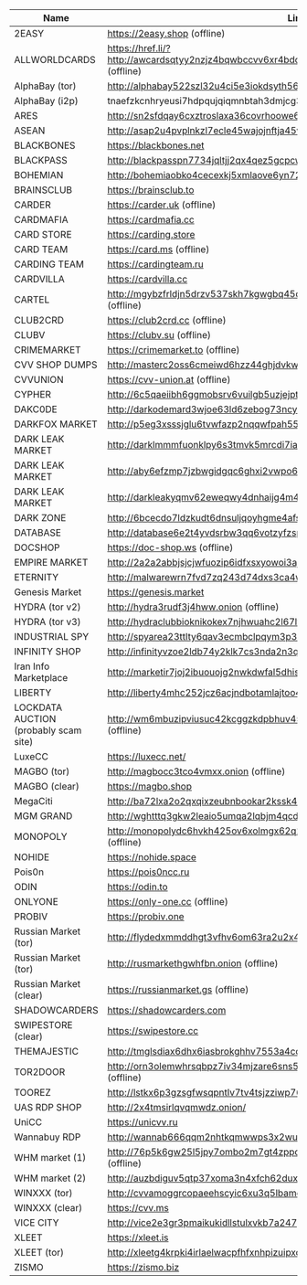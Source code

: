 |Name|Link|
| ------ | ------ |
|2EASY| https://2easy.shop (offline)|
|ALLWORLDCARDS| https://href.li/?http://awcardsqtyy2nzjz4bqwbccvv6xr4bdcwcgfyewd7gsx5mhh63c2lsad.onion (offline)|
|AlphaBay (tor)| http://alphabay522szl32u4ci5e3iokdsyth56ei7rwngr2wm7i5jo54j2eid.onion|
|AlphaBay (i2p)| tnaefzkcnhryeusi7hdpqujqiqmnbtah3dmjcg3gvezohunjuxbq.b32.i2p|
|ARES| http://sn2sfdqay6cxztroslaxa36covrhoowe6a5xug6wlm6ek7nmeiujgvad.onion|
|ASEAN| http://asap2u4pvplnkzl7ecle45wajojnftja45wvovl3jrvhangeyq67ziid.onion|
|BLACKBONES| https://blackbones.net|
|BLACKPASS| http://blackpasspn7734jqltjj2qx4qez5gcpcwujuugymky3lzcmmcfpzbyd.onion|
|BOHEMIAN| http://bohemiaobko4cecexkj5xmlaove6yn726dstp5wfw4pojjwp6762paqd.onion|
|BRAINSCLUB| https://brainsclub.to|
|CARDER| https://carder.uk (offline)|
|CARDMAFIA| https://cardmafia.cc|
|CARD STORE| https://carding.store|
|CARD TEAM| https://card.ms (offline)|
|CARDING TEAM| https://cardingteam.ru|
|CARDVILLA| https://cardvilla.cc|
|CARTEL| http://mgybzfrldjn5drzv537skh7kgwgbq45dwha67r4elda4vl7m6qul5xqd.onion (offline)|
|CLUB2CRD|https://club2crd.cc (offline)|
|CLUBV |https://clubv.su (offline)|
|CRIMEMARKET|https://crimemarket.to (offline)|
|CVV SHOP DUMPS|http://masterc2oss6cmeiwd6hzz44ghjdvkw2og6zv5iczcrssrbkrbuhn3qd.onion|
|CVVUNION|https://cvv-union.at (offline)|
|CYPHER| http://6c5qaeiibh6ggmobsrv6vuilgb5uzjejpt2n3inoz2kv2sgzocymdvyd.onion|
|DAKC0DE| http://darkodemard3wjoe63ld6zebog73ncy77zb2iwjtdjam4xwvpjmjitid.onion (offline)|
|DARKFOX MARKET| http://p5eg3xsssjglu6tvwfazp2nqqwfpah55wr3ljil2bezp5shix5ruqsqd.onion|
|DARK LEAK MARKET| http://darklmmmfuonklpy6s3tmvk5mrcdi7iapaw6eka45esmoryiiuug6aid.onion|
|DARK LEAK MARKET| http://aby6efzmp7jzbwgidgqc6ghxi2vwpo6d7eaood5xuoxutrfofsmzcjqd.onion|
|DARK LEAK MARKET| http://darkleakyqmv62eweqwy4dnhaijg4m4dkburo73pzuqfdumcntqdokyd.onion|
|DARK ZONE| http://6bcecdo7ldzkudt6dnsuljqoyhgme4afsnytarre5nucjhgzmrn4txad.onion (offline)|
|DATABASE| http://database6e2t4yvdsrbw3qq6votzyfzspaso7sjga2tchx6tov23nsid.onion|
|DOCSHOP| https://doc-shop.ws (offline)|
|EMPIRE MARKET| http://2a2a2abbjsjcjwfuozip6idfxsxyowoi3ajqyehqzfqyxezhacur7oyd.onion|
|ETERNITY| http://malwarewrn7fvd7zq243d74dxs3ca4wh5kw6i2opkzeusuoajtd2j5yd.onion|
|Genesis Market| https://genesis.market|
|HYDRA (tor v2)| http://hydra3rudf3j4hww.onion (offline)|
|HYDRA (tor v3)| http://hydraclubbioknikokex7njhwuahc2l67lfiz7z36md2jvopda7nchid.onion (offline)|
|INDUSTRIAL SPY| http://spyarea23ttlty6qav3ecmbclpqym3p32lksanoypvrqm6j5onstsjad.onion/user/login |
|INFINITY SHOP| http://infinityvzoe2ldb74y2klk7cs3nda2n3qozdy7sdgfouqrzfkp64sid.onion |
|Iran Info Marketplace | http://marketir7joj2ibuouojg2nwkdwfal5dhisp3g246jl4ur7r7zfvloid.onion |
|LIBERTY| http://liberty4mhc252jcz6acjndbotamlajtoo43qcmz4i62lc4b2ol4aeyd.onion (offline)|
|LOCKDATA AUCTION (probably scam site)| http://wm6mbuzipviusuc42kcggzkdpbhuv45sn7olyamy6mcqqked3waslbqd.onion (offline)|
|LuxeCC| https://luxecc.net/ | 
|MAGBO (tor)| http://magbocc3tco4vmxx.onion (offline)|
|MAGBO (clear)| https://magbo.shop|
|MegaCiti | http://ba72lxa2o2qxqixzeubnbookar2kssk42ds63m2qvlnr7b4oqtyayvad.onion |
|MGM GRAND| http://wghtttq3gkw2leaio5umqa2lqbjm4qcdhr4v5jj3ftirohx3hfp62eyd.onion|
|MONOPOLY| http://monopolydc6hvkh425ov6xolmgx62q2tgown55zvhpngh75tz5xkzfyd.onion (offline)|
|NOHIDE| https://nohide.space|
|Pois0n| https://pois0ncc.ru|
|ODIN| https://odin.to|
|ONLYONE| https://only-one.cc (offline)|
|PROBIV|https://probiv.one|
|Russian Market (tor)| http://flydedxmmddhgt3vfhv6om63ra2u2x4jxginulhxb6nzcnj3wwgavwyd.onion|
|Russian Market (tor)| http://rusmarkethgwhfbn.onion (offline)|
|Russian Market (clear)| https://russianmarket.gs (offline)|
|SHADOWCARDERS| https://shadowcarders.com|
|SWIPESTORE (clear)| https://swipestore.cc|
|THEMAJESTIC| http://tmglsdiax6dhx6iasbrokghhv7553a4cqc374tcgkvgl3xmp6z5t5myd.onion|
|TOR2DOOR| http://orn3olemwhrsqbpz7iv34mjzare6sns5z75rea3qzwqlle76wxsdzeqd.onion (offline)|
|TOOREZ| http://lstkx6p3gzsgfwsqpntlv7tv4tsjzziwp76gvkaxx2mqe3whvlp243id.onion (offline)|
|UAS RDP SHOP| http://2x4tmsirlqvqmwdz.onion/|
|UniCC| https://unicvv.ru|
|Wannabuy RDP|http://wannab666qqm2nhtkqmwwps3x2wu2bv33ayvmf4jyb6g3ibmitdzkcyd.onion|
|WHM market (1)| http://76p5k6gw25l5jpy7ombo2m7gt4zppowbz47sizvlzkigvnyhhc26znyd.onion (offline)|
|WHM market (2)| http://auzbdiguv5qtp37xoma3n4xfch62duxtdiu4cfrrwbxgckipd4aktxid.onion (offline)|
|WINXXX (tor)| http://cvvamoggrcopaeehscyic6xu3q5lbameo3kv3q3ptpfa5bsq2vrbjsad.onion|
|WINXXX (clear)| https://cvv.ms|
|VICE CITY| http://vice2e3gr3pmaikukidllstulxvkb7a247gkguihzvyk3gqwdpolqead.onion|
|XLEET| https://xleet.is|
|XLEET (tor)| http://xleetg4krpki4irlaelwacpfhfxnhpizuipxc7f3aztu7265fqvinfad.onion|
|ZISMO| https://zismo.biz|
